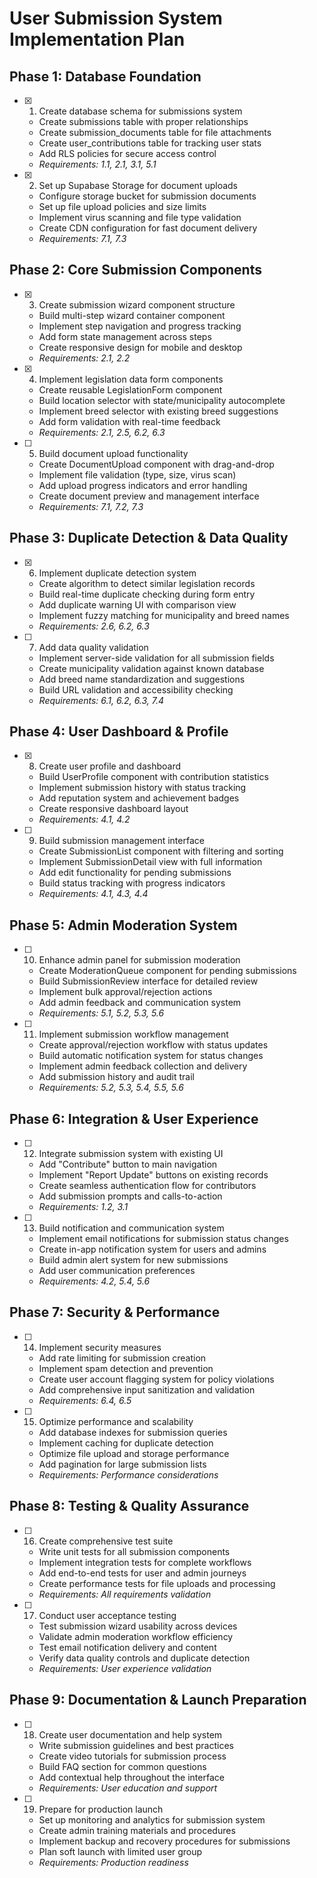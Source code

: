 # User Submission System Implementation Plan

## Phase 1: Database Foundation

- [x] 1. Create database schema for submissions system
  - Create submissions table with proper relationships
  - Create submission_documents table for file attachments
  - Create user_contributions table for tracking user stats
  - Add RLS policies for secure access control
  - _Requirements: 1.1, 2.1, 3.1, 5.1_

- [x] 2. Set up Supabase Storage for document uploads
  - Configure storage bucket for submission documents
  - Set up file upload policies and size limits
  - Implement virus scanning and file type validation
  - Create CDN configuration for fast document delivery
  - _Requirements: 7.1, 7.3_

## Phase 2: Core Submission Components

- [x] 3. Create submission wizard component structure
  - Build multi-step wizard container component
  - Implement step navigation and progress tracking
  - Add form state management across steps
  - Create responsive design for mobile and desktop
  - _Requirements: 2.1, 2.2_

- [x] 4. Implement legislation data form components
  - Create reusable LegislationForm component
  - Build location selector with state/municipality autocomplete
  - Implement breed selector with existing breed suggestions
  - Add form validation with real-time feedback
  - _Requirements: 2.1, 2.5, 6.2, 6.3_

- [ ] 5. Build document upload functionality
  - Create DocumentUpload component with drag-and-drop
  - Implement file validation (type, size, virus scan)
  - Add upload progress indicators and error handling
  - Create document preview and management interface
  - _Requirements: 7.1, 7.2, 7.3_

## Phase 3: Duplicate Detection & Data Quality

- [x] 6. Implement duplicate detection system
  - Create algorithm to detect similar legislation records
  - Build real-time duplicate checking during form entry
  - Add duplicate warning UI with comparison view
  - Implement fuzzy matching for municipality and breed names
  - _Requirements: 2.6, 6.2, 6.3_

- [ ] 7. Add data quality validation
  - Implement server-side validation for all submission fields
  - Create municipality validation against known database
  - Add breed name standardization and suggestions
  - Build URL validation and accessibility checking
  - _Requirements: 6.1, 6.2, 6.3, 7.4_

## Phase 4: User Dashboard & Profile

- [x] 8. Create user profile and dashboard
  - Build UserProfile component with contribution statistics
  - Implement submission history with status tracking
  - Add reputation system and achievement badges
  - Create responsive dashboard layout
  - _Requirements: 4.1, 4.2_

- [ ] 9. Build submission management interface
  - Create SubmissionList component with filtering and sorting
  - Implement SubmissionDetail view with full information
  - Add edit functionality for pending submissions
  - Build status tracking with progress indicators
  - _Requirements: 4.1, 4.3, 4.4_

## Phase 5: Admin Moderation System

- [ ] 10. Enhance admin panel for submission moderation
  - Create ModerationQueue component for pending submissions
  - Build SubmissionReview interface for detailed review
  - Implement bulk approval/rejection actions
  - Add admin feedback and communication system
  - _Requirements: 5.1, 5.2, 5.3, 5.6_

- [ ] 11. Implement submission workflow management
  - Create approval/rejection workflow with status updates
  - Build automatic notification system for status changes
  - Implement admin feedback collection and delivery
  - Add submission history and audit trail
  - _Requirements: 5.2, 5.3, 5.4, 5.5, 5.6_

## Phase 6: Integration & User Experience

- [ ] 12. Integrate submission system with existing UI
  - Add "Contribute" button to main navigation
  - Implement "Report Update" buttons on existing records
  - Create seamless authentication flow for contributors
  - Add submission prompts and calls-to-action
  - _Requirements: 1.2, 3.1_

- [ ] 13. Build notification and communication system
  - Implement email notifications for submission status changes
  - Create in-app notification system for users and admins
  - Build admin alert system for new submissions
  - Add user communication preferences
  - _Requirements: 4.2, 5.4, 5.6_

## Phase 7: Security & Performance

- [ ] 14. Implement security measures
  - Add rate limiting for submission creation
  - Implement spam detection and prevention
  - Create user account flagging system for policy violations
  - Add comprehensive input sanitization and validation
  - _Requirements: 6.4, 6.5_

- [ ] 15. Optimize performance and scalability
  - Add database indexes for submission queries
  - Implement caching for duplicate detection
  - Optimize file upload and storage performance
  - Add pagination for large submission lists
  - _Requirements: Performance considerations_

## Phase 8: Testing & Quality Assurance

- [ ] 16. Create comprehensive test suite
  - Write unit tests for all submission components
  - Implement integration tests for complete workflows
  - Add end-to-end tests for user and admin journeys
  - Create performance tests for file uploads and processing
  - _Requirements: All requirements validation_

- [ ] 17. Conduct user acceptance testing
  - Test submission wizard usability across devices
  - Validate admin moderation workflow efficiency
  - Test email notification delivery and content
  - Verify data quality controls and duplicate detection
  - _Requirements: User experience validation_

## Phase 9: Documentation & Launch Preparation

- [ ] 18. Create user documentation and help system
  - Write submission guidelines and best practices
  - Create video tutorials for submission process
  - Build FAQ section for common questions
  - Add contextual help throughout the interface
  - _Requirements: User education and support_

- [ ] 19. Prepare for production launch
  - Set up monitoring and analytics for submission system
  - Create admin training materials and procedures
  - Implement backup and recovery procedures for submissions
  - Plan soft launch with limited user group
  - _Requirements: Production readiness_